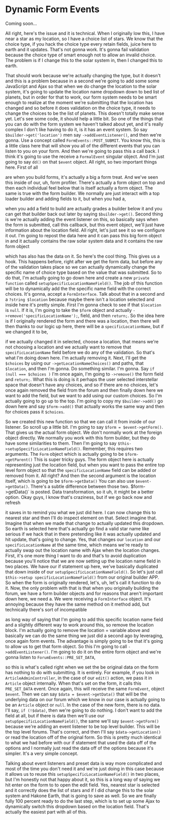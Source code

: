 # Dynamic Form Events

Coming soon...

All right, here's the issue and it is technical. When I originally low this, I have
near a star as my location, so I have a choice list of stars. We know that the choice
type, if you hack the choice type every retain fields, juice here to earth and it
updates. That's not gonna work. It's gonna fail validation because the choice type of
smart enough not to allow an invalid choice. The problem is if I change this to the
solar system in, then I changed this to earth.

That should work because we're actually changing the type, but it doesn't and this is
a problem because in a second we're going to add some some JavaScript and Ajax so
that when we do change the location to the solar system, it's going to update the
location name dropdown down to bed list of planets, but in order for that to work,
our form system needs to be smart enough to realize at the moment we're submitting
that the location has changed and so before it does validation on the choice type, it
needs to change the choices to be the list of planets. This doesn't totally make
sense yet. Let's see some code, it should help a little bit. So one of the things
that you can do with the form system we haven't talked about yet, and it's really
complex I don't like having to do it, is it has an event system. So say 
`$builder->get('location')` men say `->addEventListener()`, and then we're gonna. 
Use a concept called `FormEvents::POST_SUBMIT`. You know this, this is 
a little class here that will show you all of the different events that you can 
listen to you on your form. And then we're going to pass this a call back. I think 
it's going to use the receive a `FormalEvent` singular object. And I'm just 
going to say `dd()` on that `$event` object. All right, so two important things here. 
First of all

are when you build forms, it's actually a big a form treat. And we've seen this
inside of our, uh, form profiler. There's actually a form object on top and then each
individual feel below that is itself actually a form object. The same is true with
the form builder. We normally are just interact with a top loader builder and adding
fields to it, but when you had a,

when you add a field to build are actually grades a builder below it and you can get
that builder back out later by saying `$builder->get()`. Second thing is we're actually
adding the event listener on this, so basically says when the form is submitted, call
this callback, but this event object, we'll just have information about the location
field. All right, let's just see it so we configure it out. I'm going to repost the
data here and it can pass this big form object in and it actually contains the raw
solar system data and it contains the raw form object

which has also has the data on it. So here's the cool thing. This gives us a hook.
This happens before, right after we get the form data, but before any of the
validation takes place so we can actually dynamically change the specific name of
choice type based on the value that was submitted. So to do that, I'm actually going
to go down here and create a new `private function` called `setupSpecificLocationNameField()`. 
The job of this function will be to dynamically add the the specific name
field with the correct choices. It's gonna, accept a `FormInterface`. Talk about
that in a second and a `?string $location` because maybe there isn't a location
selected and inside here it's pretty simple. First I'm gonna check to see if that
`$location` is `null`. If it is, I'm going to take the `$form` object and actually 
`->remove('specificLocationName');`, field, and then `return;`. So the idea here is 
if I originally rendered the form and there was a location, then there will then 
thanks to our logic up here, there will be a `specificLocationName`, but if we 
changed it to be,

if we actually changed it in selected, choose a location, that means we're not
choosing a location and we actually want to remove that `specificLocationName` field
before we do any of the validation. So that's what I'm doing down here. I'm actually
removing it. Next, I'll get the `$choices` by using our `->getLocationNameChoices()` and
paths, that `$location`, and then I'm gonna. Do something similar. I'm gonna. Say 
`if (null === $choices )` I'm once again, I'm going to `->remove()` the form field and
`return;`. What this is doing is it perhaps the user selected interstellar space that
doesn't have any choices, and so if there are no choices, let's once again removed
the field from the forum and then finally down here we want to add the field, but we
want to add using our custom choices. So I'm actually going to go up to the top. I'm
going to copy my `$builder->add()` go down here and say `$form->add()` that actually works the
same way and then for choices pass it `$choices`.

So we created this new function so that we can call it from inside of our listener.
So scroll up a little bit. I'm going to say `$form = $event->getForm()`. That gives us
the actual form object. We don't normally work at the foreign object directly. We
normally you work with this form builder, but they do have some similarities to them.
Then I'm going to say `$this->setupSpecificLocationNameField()`. Remember, this
requires two arguments. The `Form` object which is actually going to be `$form->getParent()`
This is super tricky guys. The form object here is actually representing just
the location field, but when you want to pass the entire top level form object so
that the `specificLocationName` field can be added or removed from it. All right? And
then the second argument is the location itself, which is going to be `$form->getData()`
You can also use `$event->getData()`. There's a subtle difference between those
two. $form->getData()` is posted. Data transformation, so it uh, it might be a
better option. Okay guys, I know that's craziness, but if we go back now and refresh

it saves in to remind you what we just did here. I can now change this to nearest
star and then I'll do inspect element on that. Select imagine that. Imagine that when
we made that change to actually updated this dropdown. So earth is selected here
that's actually go find a valid star name like serious if we hack that in there
pretending like it was actually updated and hit update, that's going to change. Yes,
that changes our `location` and our `specificLocationName` at the same time, which
means we're ready to actually swap out the location name with Ajax when the location
changes. First, it's one more thing I want to do and that's to avoid duplication
because you'll notice that we are now setting up the location name field in two
places. We have our if statement up here, we've basically duplicated that down inside
of our `setupSpecificLocationNameField()`. So let's just call 
`$this->setup specificLocationNameField()` from our original builder APP. So when the 
form is originally rendered, let's, uh, let's call it function to do it. Now, 
the only problem with that is that when you originally building the forum, 
we have a form builder objects and for reasons that aren't important down here, 
we need a. We were receiving a `FormInterface` object. It's annoying because they 
have the same method on it method add, but technically there's sort of incompatible

as long way of saying that I'm going to add this specific location name field and a
slightly different way to work around this, so remove the location block. I'm
actually going to remove the location = variable above and basically we can do the
same thing we just did a second ago by leveraging, once again form events. The
advantage is simply going to be that it's going to allow us to get that form object.
So this I'm going to call `->addEventListener()`. I'm going to do it on the entire form
object and we're gonna listen to `ForumEvents::PRE_SET_DATA`,

so this is what's called right when we set the be original data on
the form has nothing to do with submitting. It is entirely. For example, if you look
in `ArticleAdminController`, in the case of our `edit()` action, we pass it in `Article`
object internally. When that's set on the form, it calls this `PRE_SET_DATA` event. Once
again, this will receive the same `FormEvent`, object `$event`. Then we can say 
`$data = $event->getData()` that will be the underlying data on our forum which we know in our
case is actually going to be an `Article` object or `null`. In the case of the new form,
there is no data. I'll say, `if (!$data)`, then we're going to do nothing. I don't want
to add the field at all, but if there is data then we'll use our 
`setupSpecificLocationNameField()`, the same we'll say `$event->getForm()` because we're adding an
event listener to be top level builder. This will be the top level forums. That's
correct, and then I'll say `$data->getLocation()` or read the location off of the
original form. So this is pretty much identical to what we had before with our if
statement that used the data off of the options and I normally just read the data off
of the options because it's simpler. It's a very simple concept.

Talking about event listeners and preset data is way more complicated and most of the
time you don't need it and we're just doing in this case because it allows us to
reuse this `setupSpecificLocationNameField()` in two places, but I'm honestly not
that happy about it, so this is a long way of saying we hit enter on the form to to
open the edit field. Yes, nearest star is selected and it correctly does the list of
stars and if I did change this to the solar system and Hakone Earth, that is going to
save as well. So we are finally fully 100 percent ready to do the last step, which is
to set up some Ajax to dynamically switch this dropdown based on the location field.
That's actually the easiest part with all of this.